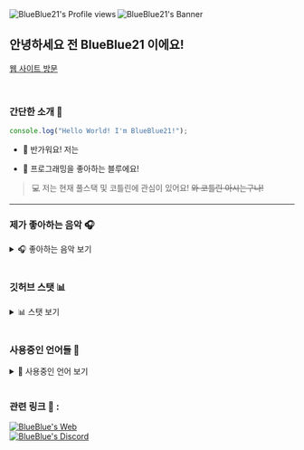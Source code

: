 <img alt="BlueBlue21's Banner" align="center" src="https://raw.githubusercontent.com/bluenoob232/bluenoob232/master/Main.png"/>
<img alt="BlueBlue21's Profile views" align="left" src="https://komarev.com/ghpvc/?username=blueblue21&style=flat-square"/>

## 안녕하세요 전 BlueBlue21 이에요!

[웹 사이트 방문](https://bluenoob232.github.io/BlueBlueMe)

<br>

### 간단한 소개 👋

```javascript
console.log("Hello World! I'm BlueBlue21!");
```

- 👋 반가워요! 저는

- 💙 프로그래밍을 좋아하는 블루에요!

> 💻 저는 현재 풀스택 및 코틀린에 관심이 있어요! ~~와 코틀린 아시는구나!~~

<hr>

### 제가 좋아하는 음악 🎧

<details>
      <summary>🎧 좋아하는 음악 보기</summary>
      <br>
      <a href="https://spotify-github-profile.vercel.app/api/view?uid=316dsuwjcdkvamqengfjw2dzuyny&redirect=true">
            <img alt="BlueBlue21's Spotify" src="https://spotify-github-profile.vercel.app/api/view?uid=316dsuwjcdkvamqengfjw2dzuyny&cover_image=true&theme=default"/>
      </a>
</details>

<br>

### 깃허브 스탯 📊

<details>
      <summary>📊 스탯 보기</summary>
      <br>
      <div align="left">
            <img alt="BlueBlue21's GitHub Stats" src="https://github-readme-stats-mocha-zeta.vercel.app/api?username=bluenoob232&show_icons=true&theme=react"/>
          <img align="top" alt="BlueBlue21's GitHub Top Langs" src="https://github-readme-stats-mocha-zeta.vercel.app/api/top-langs/?username=bluenoob232&show_icons=true&theme=react&layout=compact"/>
      </div>
</details>

<br>

### 사용중인 언어들 💬

<details>
      <summary>💬 사용중인 언어 보기</summary>
      <br>
      <img align="left" alt="Javascript" width="26px" src="https://raw.githubusercontent.com/leopiccionia/programmicons/master/src/javascript.svg"/>
      <img align="left" alt="Typescript" width="26px" src="https://raw.githubusercontent.com/leopiccionia/programmicons/master/src/typescript.svg"/>
      <img align="left" alt="Html" width="26px" src="https://raw.githubusercontent.com/leopiccionia/programmicons/master/src/html5.svg"/>
      <img align="left" alt="Kotlin" width="26px" src="https://raw.githubusercontent.com/leopiccionia/programmicons/master/src/kotlin.svg"/>
      <img align="left" alt="Java" width="26px" src="https://raw.githubusercontent.com/leopiccionia/programmicons/master/src/java.svg"/>
</details>

<br>

### 관련 링크 📌 :

[<img alt="BlueBlue's Web" src="https://img.shields.io/website?style=flat-square&up_color=blue&up_message=BlueBlue%27s%20Web&url=https%3A%2F%2Fbluenoob232.github.io%2FBlueBlueMe%2F"/>](https://bluenoob232.github.io/BlueBlueMe)
<br>
[<img alt="BlueBlue's Discord" src="http://img.shields.io/badge/Discord-%F0%9D%96%A1%F0%9D%97%85%F0%9D%97%8E%F0%9D%96%BE%F0%9D%96%A1%F0%9D%97%85%F0%9D%97%8E%F0%9D%96%BE%232100-blue?style=flat-square"/>](https://discord.com)
